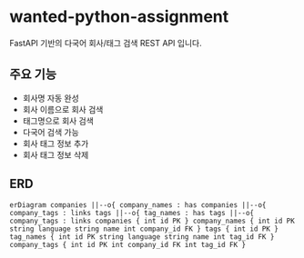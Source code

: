 # wanted-python-assignment

FastAPI 기반의 다국어 회사/태그 검색 REST API 입니다.

## 주요 기능

-   회사명 자동 완성
-   회사 이름으로 회사 검색
-   태그명으로 회사 검색
-   다국어 검색 가능
-   회사 태그 정보 추가
-   회사 태그 정보 삭제

## ERD

```mermaid
erDiagram companies ||--o{ company_names : has companies ||--o{ company_tags : links tags ||--o{ tag_names : has tags ||--o{ company_tags : links companies { int id PK } company_names { int id PK string language string name int company_id FK } tags { int id PK } tag_names { int id PK string language string name int tag_id FK } company_tags { int id PK int company_id FK int tag_id FK }


```
